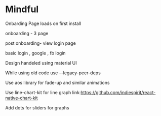 # Mindful
Onbarding Page loads on first install

onboarding - 3 page 

post onboarding- view login page 

basic login , google , fb login 

 Design handeled using material UI 
 
While using old code use --legacy-peer-deps

Use aos library for fade-up and similar  animations 

Use line-chart-kit for line graph link:https://github.com/indiespirit/react-native-chart-kit

Add dots for sliders for graphs 
